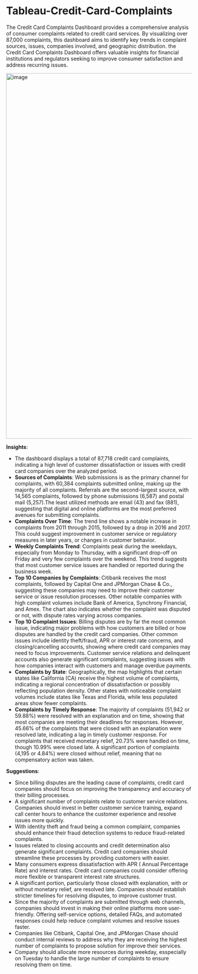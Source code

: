 # Tableau-Credit-Card-Complaints

The Credit Card Complaints Dashboard provides a comprehensive analysis of consumer complaints related to credit card services. By visualizing over 87,000 complaints, this dashboard aims to identify key trends in complaint sources, issues, companies involved, and geographic distribution. the Credit Card Complaints Dashboard offers valuable insights for financial institutions and regulators seeking to improve consumer satisfaction and address recurring issues. 

<img width="990" alt="image" src="https://github.com/user-attachments/assets/9c964c82-12ab-4c92-b540-3733e9dabbf6">

**Insights**: 
- The dashboard displays a total of 87,718 credit card complaints, indicating a high level of customer dissatisfaction or issues with credit card companies over the analyzed period.
- **Sources of Complaints**: Web submissions is as the primary channel for complaints, with 60,384 complaints submitted online, making up the majority of all complaints.
Referrals are the second-largest source, with 14,565 complaints, followed by phone submissions (6,587) and postal mail (5,257).The least utilized methods are email (43) and fax (881), suggesting that digital and online platforms are the most preferred avenues for submitting complaints.
- **Complaints Over Time**: The trend line shows a notable increase in complaints from 2011 through 2015, followed by a drop in 2016 and 2017. This could suggest improvement in customer service or regulatory measures in later years, or changes in customer behavior.
- **Weekly Complaints Trend**: Complaints peak during the weekdays, especially from Monday to Thursday, with a significant drop-off on Friday and very few complaints over the weekend. This trend suggests that most customer service issues are handled or reported during the business week.
- **Top 10 Companies by Complaints**: Citibank receives the most complaints, followed by Capital One and JPMorgan Chase & Co., suggesting these companies may need to improve their customer service or issue resolution processes. Other notable companies with high complaint volumes include Bank of America, Synchrony Financial, and Amex. The chart also indicates whether the complaint was disputed or not, with dispute rates varying across companies.
- **Top 10 Complaint Issues**: Billing disputes are by far the most common issue, indicating major problems with how customers are billed or how disputes are handled by the credit card companies. Other common issues include identity theft/fraud, APR or interest rate concerns, and closing/cancelling accounts, showing where credit card companies may need to focus improvements. Customer service relations and delinquent accounts also generate significant complaints, suggesting issues with how companies interact with customers and manage overdue payments.
- **Complaints by State**: Geographically, the map highlights that certain states like California (CA) receive the highest volume of complaints, indicating a regional concentration of dissatisfaction or possibly reflecting population density. Other states with noticeable complaint volumes include states like Texas and Florida, while less populated areas show fewer complaints.
- **Complaints by Timely Response**: The majority of complaints (51,942 or 59.88%) were resolved with an explanation and on time, showing that most companies are meeting their deadlines for responses. However, 45.66% of the complaints that were closed with an explanation were resolved late, indicating a lag in timely customer response.
For complaints that received monetary relief, 20.73% were handled on time, though 10.99% were closed late. A significant portion of complaints (4,195 or 4.84%) were closed without relief, meaning that no compensatory action was taken.

**Suggestions**: 

- Since billing disputes are the leading cause of complaints, credit card companies should focus on improving the transparency and accuracy of their billing processes.
- A significant number of complaints relate to customer service relations. Companies should invest in better customer service training, expand call center hours to enhance the customer experience and resolve issues more quickly.
- With identity theft and fraud being a common complaint, companies should enhance their fraud detection systems to reduce fraud-related complaints.
- Issues related to closing accounts and credit determination also generate significant complaints. Credit card companies should streamline these processes by providing customers with easier.
- Many consumers express dissatisfaction with APR ( Annual Percentage Rate) and interest rates. Credit card companies could consider offering more flexible or transparent interest rate structures. 
- A significant portion, particularly those closed with explanation, with or without monetary relief, are resolved late. Companies should establish stricter timelines for resolving disputes, to improve customer trust.
- Since the majority of complaints are submitted through web channels, companies should invest in making their online platforms more user-friendly. Offering self-service options, detailed FAQs, and automated responses could help reduce complaint volumes and resolve issues faster.
- Companies like Citibank, Capital One, and JPMorgan Chase should conduct internal reviews to address why they are receiving the highest number of complaints to propose solution for improve their services. 
- Company should allocate more resources during weekday, esspecially on Tuesday to handle the large number of complaints to ensure resolving them on time. 
